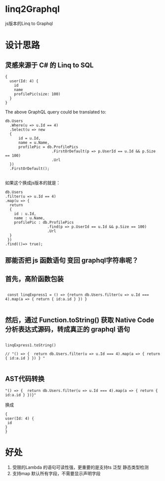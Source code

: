 # linq2Graphql
js版本的Linq to Graphql

# 设计思路

## 灵感来源于 C# 的 Linq to SQL
```
{
  user(Id: 4) {
    id
    name
    profilePic(size: 100)
  }
}
```
The above GraphQL query could be translated to:
```
db.Users
  .Where(u => u.Id == 4)
  .Select(u => new
  {
      id = u.Id,
      name = u.Name,
      profilePic = db.ProfilePics
                     .FirstOrDefault(p => p.UserId == u.Id && p.Size == 100)
                     .Url
  })
  .FirstOrDefault();
  
  ```
  
  如果这个换成js版本的就是：
  
  ```
  db.Users
  .filter(u => u.Id == 4)
  .map(u => { 
    return 
    {
      id : u.Id,
      name : u.Name,
      profilePic : db.ProfilePics
                     .find(p => p.UserId == u.Id && p.Size == 100)
                     .Url
    } 
   })
  .find(()=> true);
  
  ```
  
  
  
  ## 那能否把 js 函数语句 变回 graphql字符串呢？
  
  
  ##  首先，高阶函数包装 
  ```
  
   const linqExpress1 = () => {return db.Users.filter(u => u.Id === 4).map(a => { return { id:a.id } }) }
   
  ```
  
  ## 然后，通过 Function.toString()  获取 Native Code 分析表达式源码，转成真正的 graphql 语句
  
  ```

  linqExpress1.toString()
  
  // "() => {  return db.Users.filter(u => u.Id === 4).map(a => { return { id:a.id } }) } "
                                                         
  ```
  
  ## AST代码转换
  
  ```
  "() => {  return db.Users.filter(u => u.Id === 4).map(a => { return { id:a.id } })}"
  ```
  
  换成
  
   ```
   {
  user(Id: 4) {
    id
  }
}

   ```
  # 好处
  
  1.  受限的Lambda 的语句可读性强，更重要的是支持ts 泛型 静态类型检测
  2.  支持map 默认所有字段，不需要显示声明字段
  
  
  
